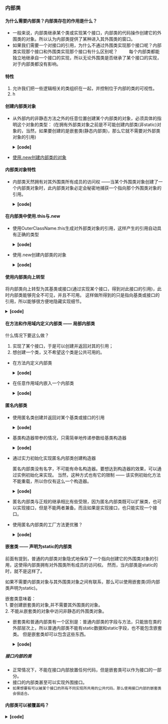 ### 内部类

#### 为什么需要内部类？内部类存在的作用是什么？

   - 一般来说，内部类继承某个类或实现某个接口，内部类的代码操作创建它的外围类的对象。所以认为内部类提供了某种进入其外围类的窗口。
   - 如果我们需要一个对接口的引用，为什么不通过外围类实现那个接口呢？内部类实现那个接口和外围类实现那个接口有什么区别呢？　
   　
     每个内部类都能独立地继承自一个接口的实现，所以无论外围类是否继承了某个接口的实现，对于内部类都没有影响。


#### 特性

   1. 允许我们把一些逻辑相关的类组织在一起，并控制位于内部的类的可视性。
   2. h


#### 创建内部类对象

   - 从外部内的非静态方法之外的任意位置创建某个内部类的对象，必须具体的指明这个对象的类型：
   (在拥有外部类对象之前是不可能创建内部类(非static)对象的，当然，如果要创建的是嵌套类(静态内部类)，那么它就不需要对外部类对象的引用)
   
      <details>
         <summary><b>[code]</b></summary>  

      ```java
      /**外部类**/
      class OuterClassName {
          /**内部类**/
          class InnerClassName {
          }
          static class StaticInnerClass {
           }
          public InnerClassName inner() {
              return new InnerClassName();
          }
          public static void main(String[] args){
              OuterClassName outer = new OuterClassName();
              //创建内部类对象
              OuterClassName.InnerClassName inner = outer.inner();  
              //创建嵌套类对象
              OuterClassName.StaticInnerClass staticInner = new StaticInnerClass();     
          }
      }
      ```

      </details>
     
   - [使用.new创建内部类的对象](#在内部类中使用this与new)
       
       
#### 内部类对象特性

   - 内部类天然拥有对其外围类所有成员的访问权 ——当某个外围类对象创建了一个内部类对象时，此内部类对象必定会秘密地捕获一个指向那个外围类对象的引用。
   
      <details>
         <summary><b>[code]</b></summary>  

      ```java
      interface Selector {
         boolean end();
         Object current();
         void next();
      }
      public class Sequence {
         private Object[] items;
         private int next = 0;
         public Sequence(int size) {
             items = new Object[size];
         }
         public void add(Object x) {
             if (next < items.length)
                 items[next++] = x;
         }
         private class SequenceSelector implements Selector {
             private int i = 0;
             public boolean end() {
                 return i == items.length;
             }
             public Object current() {
                 return items[i];
             }
             public void next() {
                 if (i < items.length)
                     i++;
             }
         }
         public Selector selector() {
             return new SequenceSelector();
         }
         public static void main(String[] args){
             Sequence sequence = new Sequence(10);
             for(int i = 0; i < 10; i++) {
                 sequence.add(Integer.toString(i));
             Selector selector = sequence.selector();
             while (!selector.end()) {
                 System.out.println(selector.current() + " ");
                 selector.next();
             }
        }
         }
      }
      /* output:
      0 1 2 3 4 5 6 7 8 9 
      */
      ```  

      </details>   
        
#### 在内部类中使用.this与.new
    
   - 使用OuterClassName.this生成对外部类对象的引用，这样产生的引用自动具有正确的类型
   
      <details>
         <summary><b>[code]</b></summary> 

      ```java
      public class DotThis {
         private class InnerClass {
             public DotThis outer() {
                 return DotThis.this;
             }
         }
         public InnerClass inner() {
             return new InnerClass();
         }
         public void f() {
             System.out.println("DotThis.f()");
         }
         public static void main(String[] args) {
             DotThis outerClass = new DotThis();
             DotThis.InnerClass innerClass = outerClass.inner();
             innerClass.outer().f();
         }
      }
      /* output:
      DotThis.f()
      */
      ```

      </details>
   
   - 使用.new创建内部类的对象
   
      <details>
         <summary><b>[code]</b></summary> 

      ```java
       public class DotNew {
           class Contents {
               private int i = 11;
               public int value() {
                   return i;
               }
           }
           class Destination {
               private String label;
               public Destination(String whereTo) {
                   label = whereTo;
               }
               public String readLabel() {
                   return label;
               }
           }

           public static void main(String[] args) {
               DotNew dn = new DotNew();
               DotNew.Contents contents = dn.new Contents();
               DotNew.Destination destination = dn.new Destination("Tahiti");
           }
       }
      ```

      </details>
        
#### 使用内部类向上转型

   将内部类向上转型为其基类或接口(通过实现某个接口，得到对此接口的引用)，此时内部类能够完全不可见，并且不可用。
   这样做所得到的只是指向基类或接口的引用，所以能够很方便地隐藏实现细节。

   <details>
       <summary><b>[code]</b></summary> 

   ```java
   public class InnerClassUpcasting {
   
       private class Contents implements IContents {
           private int i = 11;
           public int value() {
               return i;
           }
       }
       protected class Destination implements IDestination {
           private String label;
           public Destination(String whereTo) {
               label = whereTo;
           }
           public String readLabel() {
               return label;
           }
       }
   
       public IDestination destination(String s) {
           return new Destination(s);
       }
       public IContents contents() {
           return new Contents();
       }
   
       public static void main(String[] args) {
           InnerClassUpcasting up = new InnerClassUpcasting();
   
           //不合法，Contents是private,Destination是protectd的，外部代码访问这些成员将受到限制
           //InnerClassUpcasting.Contents contents = up.new Contents();
           //InnerClassUpcasting.Destination destination = up.new Destination("Tahiti");
   
           // 使内部类(某个接口的实现)完全不可见并且不可用，仅得到指向基类或接口的引用，这样能够很方便地隐藏具体实现细节。
           IContents icontents = up.contents();
           IDestination idestination = up.destination("Wakanda");
           
           //ERROR:无法完成向下转型，说明该内部类被隐藏了
           //Contents ct = (Contents)icontents;
   
       }
   
   }
   ```

  </details>


#### 在方法和作用域内定义内部类 —— 局部内部类

   什么情况下要这么做？  
   1. 实现了某个接口，于是可以创建并返回对其的引用；
   2. 想创建一个类，又不希望这个类是公共可用的。
   
   - 在方法内定义内部类
       <details>
           <summary><b>[code]</b></summary>
           
       ```java
       public class NestingInMethod {
           public IDestination destination(String s) {
               class Destination implements IDestination {
                   private String label;
                   public Destination(String whereTo) {
                       label = whereTo;
                   }
                   public String readLabel() {
                       return label;
                   }
               }
               return new Destination(s);
           }
       
           public IContents contents() {
               class Contents implements IContents {
                   private int i = 11;
                   public int value() {
                       return i;
                   }
               }
               return new Contents();
           }
       
           public static void main(String[] args) {
               NestingInMethod ic = new NestingInMethod();
               IContents icontents = ic.contents();
               System.out.println(icontents.value());
               IDestination idestination = ic.destination("Wakanda");
               System.out.println(idestination.readLabel());
           }
       
       }
       ```
       ######  [InnerClassUpcasting.java](#使用内部类向上转型)的变体
       </details>
   
   - 在任意作用域内嵌入一个内部类
       <details>
            <summary><b>[code]</b></summary>
             
       ```java
       public class NestingInScope {
       
           private void internalTracking(boolean bool) {
               if (bool) {
                   class TrackingSlip {
                       private String id;
                       TrackingSlip(String s) {
                           this.id = s;
                       }
                       String getSlip() {
                           return  id;
                       }
                   }
                   TrackingSlip ts = new TrackingSlip("slip");
                   String s = ts.getSlip();
               }
               //ERROR:作用域外无法使用该内部类
               //TrackingSlip ts = new TrackingSlip("slip");
           }
           public void track() {
               internalTracking(true);
           }
       
           public static void main(String[] args) {
               NestingInScope ns = new NestingInScope();
               ns.track();
           }
       } 
       ```
        
       </details>
    
  
#### 匿名内部类
    
   - 使用匿名类创建并返回对某个基类或接口的引用
   
       <details>
              <summary><b>[code]</b></summary>
              
       ```java
       public class AnonymousInnerClass {
           public IContents contents() {
               // 通过new表达式返回的引用被自动向上转型为对IContents的引用
               return new IContents() {    //创建一个继承自IContents的匿名类的对象
                   private int i = 11;
                   public int value() {
                       return i;
                   }
               };  //这种情况下此处需要一个分号
           }
       }
           /* 上述匿名内部类语法是下述形式的简化形式 */
       //    class Contents implements IContents {
       //        private int i = 11;
       //        public int value() {
       //            return i;
       //        }
       //    }
       //    public IContents contents() {
       //        return new Contents();
       //    }
       ```
      
       </details>    
       
  - 基类构造器带参的情况，只需简单地传递参数给基类构造器
  
       <details>
              <summary><b>[code]</b></summary>
              
       ```java
       public class AnonymousInnerClass {
           public Wrapping wrapping(int x) {
               return new Wrapping(x) {
                   public int value() {
                       return super.value() + 1;
                   }
               };
           }
           public static void main(String[] args) {
               AnonymousInnerClass ai = new AnonymousInnerClass();
               Wrapping w = ai.wrapping(37);
               System.out.println(w.value());
           }
       }
       ```
      
       </details>
       
  - 通过实力初始化实现匿名内部类创建构造器
  
    匿名内部类没有名字，不可能有命名构造器。要想达到构造器的效果，可以通过实例初始化来实现。
    当然，这种方式也有它的限制 —— 该实例初始化方法不能重载，所以你仅有这么一个构造器。
  
       <details>
              <summary><b>[code]</b></summary>
              
       ```java
       public class AnonymousConstructor {
    
           public IDestination destination(final String dest, final float price) {
               return new IDestination() {
                   private int cost;
                   //为每个对象进行实例初始化
                   {
                       cost = Math.round(price);
                       if (cost > 100)
                           System.out.println("预算要超支啦！");
                   }
                   private String label = dest;
                   @Override
                   public String readLabel() {
                       return label;
                   }
               };
           }
       
           public static void main(String[] args) {
               AnonymousConstructor ac = new AnonymousConstructor();
               IDestination d = ac.destination("Wakanda", 102.568F);
           }
       }
       ```
      
       </details>    
    
  - 匿名内部类与正规的继承相比有些受限，因为匿名内部类既可以扩展类，也可以实现接口，但是不能两者兼备。而且如果是实现接口，也只能实现一个接口。
    
  - 使用匿名内部类的工厂方法更优雅？

       <details>
              <summary><b>[code]</b></summary>
              
       ```java
       interface Game {
           boolean move();
       }
       interface GameFactory {
           Game getGame();
       }
       
       class Checkers implements Game {
           private Checkers() {}
           private int moves = 0;
           private static final int MOVES = 3;
           @Override
           public boolean move() {
               System.out.println("Checkers move" + moves);
               return ++moves != MOVES;
           }
           //只需要创建单一的工厂对象，使用static
           public static GameFactory factory = new GameFactory() {
               @Override
               public Game getGame() {
                   return new Checkers();
               }
           };
       }
       
       class Chess implements Game {
           private Chess() {}
           private  int moves = 0;
           private static final int MOVES = 7;
           @Override
           public boolean move() {
               System.out.println("Chess move" + moves);
               return ++moves != MOVES;
           }
           public static GameFactory factory = new GameFactory() {
               @Override
               public Game getGame() {
                   return new Chess();
               }
           };
       }
   
       public class Factories {
           public static void playGame(GameFactory factory) {
               Game s = factory.getGame();
               while (s.move())
                   ;
           }
           public static void main(String[] args) {
               playGame(Checkers.factory);
               playGame(Chess.factory);
           }
       
       }
       ```
      
       </details>


#### 嵌套类 —— 声明为static的内部类

   前面有提到，普通的内部类对象隐式地保存了一个指向创建它的外围类对象的引用，这使得内部类拥有对外围类所有成员的访问权。
   然而，当内部类是static的时，就不是这样了。  
   
   如果不需要内部类对象与其外围类对象之间有联系，那么可以使用嵌套类(将内部类声明为static)。
   
   嵌套类意味着：  
       1. 要创建嵌套类的对象,并不需要其外围类的对象。  
       2. 不能从嵌套类的对象中访问非静态的外围类对象。
   
   - 嵌套类和普通内部类有一个区别是：普通内部类的字段与方法，只能放在类的外部层次上，所以普通内部类不能有static数据和static字段，也不能包含嵌套类。
     但是嵌套类却可以包含这些东西。
   
       <details>
              <summary><b>[code]</b></summary>
              
       ```java
       public class NestedClass {
       
           private static final int deed = 51;
           public int doSomething() {
               final double d = Math.random();
               final int i = (int)(d*deed);
               return i;
           }
       
           private class ParcelContents implements IContents {
               private int i = 37;
               public int value() {
                   return i + doSomething();
               }
               // ERROR:普通内部类的字段和方法不能有static数据和static字段，也不能包含嵌套类。
               //public static void f() {}
           }
           
           // ParcelDestination不需要外围类的任何对象
           protected static class ParcelDestination implements IDestination {
               private String label;
               private ParcelDestination(String s) {
                   this.label = s;
               }
               public String readLabel() {
                   return label;
               }
               //嵌套类可以包含其他静态元素和静态字段
               public static void f() {}
               static int x = 7;
               static class AnotherLevel {
                   public static void f() {}
                   static int x = 3;
               }
           }
       
           public IContents contents() {
               return new ParcelContents();
           }
       
           public static IDestination destination(String s) {
               return new ParcelDestination(s);
           }
       
           public static void main(String[] args) {
               NestedClass nc = new NestedClass();
               IContents c = nc.contents();
               IDestination d = destination("Cool");
           }
       }
       ```
      
       </details>
   
   ##### 接口内部的类

   - 正常情况下，不能在接口内部放置任何代码，但是嵌套类可以作为接口的一部分。
   - 接口的内部类甚至可以实现外围接口。
   - `如果想要有可以被某个接口的所有不同实现所共用的公共代码，那么使用接口内部的嵌套类会很适合。`


#### 内部类可以被覆盖吗？
      
    
    
    
    
    
    
    
    
    
    
    
   <details>
          <summary><b>[code]</b></summary>
          
   ```java
   
   ```
  
   </details>
   
   
